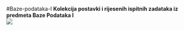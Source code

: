 #Baze-podataka-I
**Kolekcija postavki i rijesenih ispitnih zadataka iz predmeta Baze Podataka I**
<br>
![](https://komarev.com/ghpvc/?username=Baze-podataka-I&label=Broj+posjeta:)
